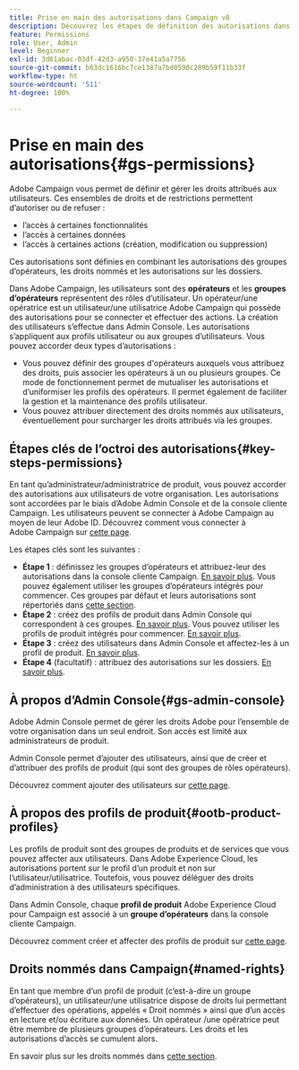 ```yaml
---
title: Prise en main des autorisations dans Campaign v8
description: Découvrez les étapes de définition des autorisations dans Campaign v8.
feature: Permissions
role: User, Admin
level: Beginner
exl-id: 3d61abac-03df-42d3-a950-37e41a5a7756
source-git-commit: b63dc1616bc7ce1387a7bd0590c289b59f11b33f
workflow-type: ht
source-wordcount: '511'
ht-degree: 100%

---
```


# Prise en main des autorisations{#gs-permissions}

Adobe Campaign vous permet de définir et gérer les droits attribués aux utilisateurs. Ces ensembles de droits et de restrictions permettent d’autoriser ou de refuser :

* l’accès à certaines fonctionnalités
* l’accès à certaines données
* l’accès à certaines actions (création, modification ou suppression)

Ces autorisations sont définies en combinant les autorisations des groupes d’opérateurs, les droits nommés et les autorisations sur les dossiers.

Dans Adobe Campaign, les utilisateurs sont des **opérateurs** et les **groupes d’opérateurs** représentent des rôles d’utilisateur. Un opérateur/une opératrice est un utilisateur/une utilisatrice Adobe Campaign qui possède des autorisations pour se connecter et effectuer des actions. La création des utilisateurs s’effectue dans Admin Console. Les autorisations s’appliquent aux profils utilisateur ou aux groupes d’utilisateurs. Vous pouvez accorder deux types d’autorisations :

* Vous pouvez définir des groupes d&#39;opérateurs auxquels vous attribuez des droits, puis associer les opérateurs à un ou plusieurs groupes. Ce mode de fonctionnement permet de mutualiser les autorisations et d’uniformiser les profils des opérateurs. Il permet également de faciliter la gestion et la maintenance des profils utilisateur.
* Vous pouvez attribuer directement des droits nommés aux utilisateurs, éventuellement pour surcharger les droits attribués via les groupes.

## Étapes clés de l’octroi des autorisations{#key-steps-permissions}

En tant qu’administrateur/administratrice de produit, vous pouvez accorder des autorisations aux utilisateurs de votre organisation. Les autorisations sont accordées par le biais d’Adobe Admin Console et de la console cliente Campaign. Les utilisateurs peuvent se connecter à Adobe Campaign au moyen de leur Adobe ID. Découvrez comment vous connecter à Adobe Campaign sur [cette page](connect.md).

Les étapes clés sont les suivantes :

* **Étape 1** : définissez les groupes d’opérateurs et attribuez-leur des autorisations dans la console cliente Campaign. [En savoir plus](manage-permissions.md#create-product-profile).
Vous pouvez également utiliser les groupes d’opérateurs intégrés pour commencer. Ces groupes par défaut et leurs autorisations sont répertoriés dans [cette section](manage-permissions.md#ootb-productprofiles).
* **Étape 2** : créez des profils de produit dans Admin Console qui correspondent à ces groupes. [En savoir plus](manage-permissions.md#create-product-profile).
Vous pouvez utiliser les profils de produit intégrés pour commencer. [En savoir plus](manage-permissions.md#ootb-productprofiles).
* **Étape 3** : créez des utilisateurs dans Admin Console et affectez-les à un profil de produit. [En savoir plus](manage-permissions.md#add-users).
* **Étape 4** (facultatif) : attribuez des autorisations sur les dossiers. [En savoir plus](manage-permissions.md#ootb-productprofiles).

## À propos d’Admin Console{#gs-admin-console}

Adobe Admin Console permet de gérer les droits Adobe pour l’ensemble de votre organisation dans un seul endroit. Son accès est limité aux administrateurs de produit.

Admin Console permet d’ajouter des utilisateurs, ainsi que de créer et d’attribuer des profils de produit (qui sont des groupes de rôles opérateurs).

Découvrez comment ajouter des utilisateurs sur [cette page](manage-permissions.md#add-users).

## À propos des profils de produit{#ootb-product-profiles}

Les profils de produit sont des groupes de produits et de services que vous pouvez affecter aux utilisateurs. Dans Adobe Experience Cloud, les autorisations portent sur le profil d’un produit et non sur l’utilisateur/utilisatrice. Toutefois, vous pouvez déléguer des droits d’administration à des utilisateurs spécifiques.

Dans Admin Console, chaque **profil de produit** Adobe Experience Cloud pour Campaign est associé à un **groupe d’opérateurs** dans la console cliente Campaign.

Découvrez comment créer et affecter des profils de produit sur [cette page](manage-permissions.md#create-a-product-profile).

## Droits nommés dans Campaign{#named-rights}

En tant que membre d’un profil de produit (c’est-à-dire un groupe d’opérateurs), un utilisateur/une utilisatrice dispose de droits lui permettant d’effectuer des opérations, appelés « Droit nommés » ainsi que d’un accès en lecture et/ou écriture aux données. Un opérateur /une opératrice peut être membre de plusieurs groupes d’opérateurs. Les droits et les autorisations d’accès se cumulent alors.

En savoir plus sur les droits nommés dans [cette section](manage-permissions.md#use-named-rights).
